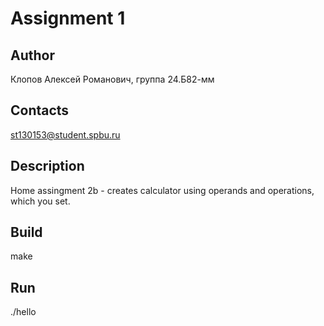 # Assignment 1
## Author
Клопов Алексей Романович, группа 24.Б82-мм
## Contacts
st130153@student.spbu.ru
## Description
Home assingment 2b - creates calculator using operands and operations, which you set.
## Build
make
## Run
./hello
